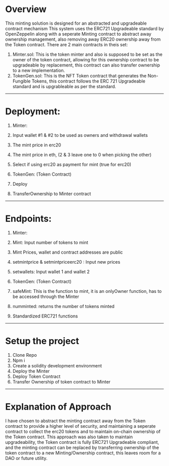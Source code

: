 # Overview

This minting solution is designed for an abstracted and upgradeable contract mechanism
This system uses the ERC721 Upgradeable standard by OpenZeppelin along with a seperate Minting contract to abstract away ownership management, also removing away ERC20 ownership away from the Token contract.
There are 2 main contracts in theis set:
1. Minter.sol: This is the token minter and also is supposed to be set as the owner of the token contract, allowing for this ownership contract to be upgradeable by replacement, this contract can also transfer ownership to a new implementation.
2. TokenGen.sol: This is the NFT Token contract that generates the Non-Fungible Tokens, this contract follows the ERC 721 Upgradeable standard and is upgrableable as per the standard.
---
# Deployment:
1. Minter: 
  1. Input wallet #1 & #2 to be used as owners and withdrawal wallets
  2. The mint price in erc20
  3. The mint price in eth, (2 & 3 leave one to 0 when picking the other)
  4. Select if using erc20 as payment for mint (true for erc20)

2. TokenGen: (Token Contract)
  1. Deploy
  2. TransferOwnership to Minter contract
---
# Endpoints:
1. Minter:  
  1. Mint: Input number of tokens to mint
  2. Mint Prices, wallet and contract addresses are public
  3. setmintprice & setmintpriceerc20 : Input new prices
  4. setwallets: Input wallet 1 and wallet 2

2. TokenGen: (Token Contract)
  1. safeMint: This is the function to mint, it is an onlyOwner function, has to be accessed through the Minter
  2. numminted: returns the number of tokens minted
  3. Standardized ERC721 functions 
---
# Setup the project

1. Clone Repo
2. Npm i
3. Create a solidity development environment
4. Deploy the Minter
5. Deploy Token Contract
6. Transfer Ownership of token contract to Minter
---
# Explanation of Approach

I have chosen to abstract the minting contract away from the Token contract to provide a higher level of security, and maintaining a seperate contract to collect the erc20 tokens and to maintain on-chain ownership of the Token contract.
This approach was also taken to maintain upgradeability, the Token contract is fully ERC721 Upgradeable compliant, and the minting contract can be replaced by transferring ownership of the token contract to a new Minting/Ownership contract, this leaves room for a DAO or future utility.



